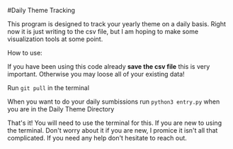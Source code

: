 #Daily Theme Tracking

This program is designed to track your yearly theme on a daily basis. Right now it is just writing to the csv file, but I am hoping to make some visualization tools at some point.

How to use:

If you have been using this code already **save the csv file** this is very important. Otherwise you may loose all of your existing data!

Run ``` git pull ``` in the terminal

When you want to do your daily sumbissions run ```python3 entry.py``` when you are in the Daily Theme Directory

That's it! You will need to use the terminal for this. If you are new to using the terminal. Don't worry about it if you are new, I promice it isn't all that complicated. If you need any help don't hesitate to reach out. 

